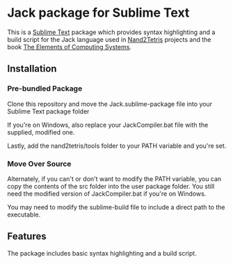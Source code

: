 # Jack package for Sublime Text

This is a [Sublime Text][sublime] package which provides syntax highlighting and a build script for the Jack language used in [Nand2Tetris][n2t] projects and the book [The Elements of Computing Systems][book].

## Installation

### Pre-bundled Package

Clone this repository and move the Jack.sublime-package file into your Sublime Text package folder

If you're on Windows, also replace your JackCompiler.bat file with the supplied, modified one.

Lastly, add the nand2tetris/tools folder to your PATH variable and you're set.

### Move Over Source

Alternately, if you can't or don't want to modify the PATH variable, you can copy the contents of the src folder into the user package folder.
You still need the modified version of JackCompiler.bat if you're on Windows.

You may need to modify the sublime-build file to include a direct path to the executable.

## Features

The package includes basic syntax highlighting and a build script.

[sublime]: http://www.sublimetext.com/
[package_control]: http://wbond.net/sublime_packages/package_control
[n2t]: http://www.nand2tetris.org
[book]: http://www.amazon.com/Elements-Computing-Systems-Building-Principles/dp/0262640686/ref=ed_oe_p
